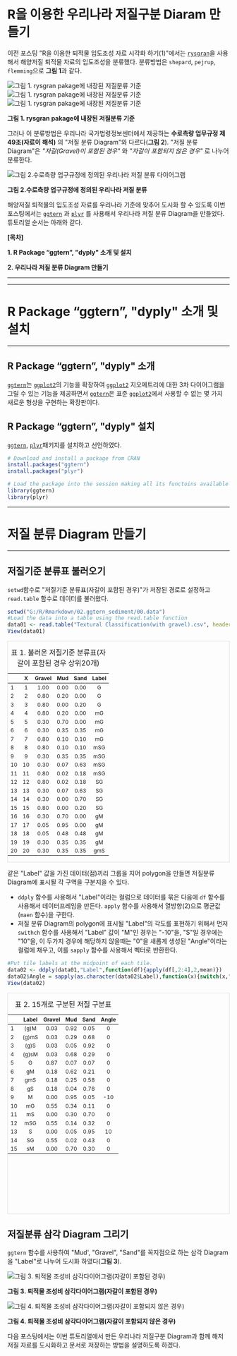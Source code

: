 # R을 이용한 우리나라 저질구분 Diaram 만들기

<!-- 첫 h1이 씨랩 글제목이 됩니다. 블럭 아닌 구간에서 샵(#) 하나 = 헤딩1(h1) -->

이전 포스팅 "R을 이용한 퇴적물 입도조성 자료 시각화 하기(1)"에서는 [`rysgran`](https://www.rdocumentation.org/packages/rysgran/versions/2.1.0)을 사용해서 해양저질 퇴적물 자료의 입도조성을 분류했다. 분류방법은 `shepard`, `pejrup`, `flemming`으로 **그림 1**과 같다.    

![그림 1. rysgran pakage에 내장된 저질분류 기준](images/01_ggtern_1rysgran_shepard.png "그림 1. rysgran pakage에 내장된 저질분류 기준 1")
![그림 1. rysgran pakage에 내장된 저질분류 기준](images/01_ggtern_2rysgran_pejrup.png "그림 1. rysgran pakage에 내장된 저질분류 기준 2")
![그림 1. rysgran pakage에 내장된 저질분류 기준](images/01_ggtern_3rysgran_flemming.png "그림 1. rysgran pakage에 내장된 저질분류 기준 3")

__그림 1. rysgran pakage에 내장된 저질분류 기준__

그러나 이 분류방법은 우리나라 국가법령정보센터에서 제공하는 __수로측량 업무규정 제 49조(자료이 해석)__ 의 "저질 분류 Diagram"와 다르다(__그림 2__). "저질 분류 Diagram"은 _"자갈(Gravel)이 포함된 경우"_ 와 _"자갈이 포함되지 않은 경우"_ 로 나누어 분류한다.

![그림 2.수로측량 업구규정에 정의된 우리나라 저질 분류 다이어그램](images/02_ggtern_korea_classified_sediment.PNG "그림 2.수로측량 업구규정에 정의된 우리나라 저질 분류 다이어그램")

__그림 2.수로측량 업구규정에 정의된 우리나라 저질 분류__

해양저질 퇴적물의 입도조성 자료를 우리나라 기준에 맞추어 도시화 할 수 있도록 이번 포스팅에서는 [`ggtern`](https://www.rdocumentation.org/packages/rysgran/versions/2.1.0) 과 [`plyr`](https://www.rdocumentation.org/packages/plyr/versions/1.8.6) 를 사용해서 우리나라 저질 분류 Diagram을 만들었다. 튜토리얼 순서는 아래와 같다.    

__[목차]__  

__1. R Package “ggtern”, "dyply" 소개 및 설치__  

__2. 우리나라 저질 분류 Diagram 만들기__    

***    

------------------------------------------------------------------------

# R Package “ggtern”, "dyply" 소개 및 설치  

------------------------------------------------------------------------

## R Package “ggtern”, "dyply" 소개   

[`ggtern`](https://www.rdocumentation.org/packages/ggtern/versions/2.2.0)는 [`ggplot2`](https://www.rdocumentation.org/packages/ggplot2/versions/3.3.1)의 기능을 확장하여 [`ggplot2`](https://www.rdocumentation.org/packages/ggplot2/versions/3.3.1) 지오메트리에 대한 3차 다이어그램을 그릴 수 있는 기능을 제공하면서 [`ggtern`](https://www.rdocumentation.org/packages/ggtern/versions/2.2.0)은 표준 [`ggplot2`](https://www.rdocumentation.org/packages/ggplot2/versions/3.3.1)에서 사용할 수 없는 몇 가지 새로운 형상을 구현하는 확장판이다.
    
## R Package “ggtern”, "dyply" 설치   

[`ggtern`](https://www.rdocumentation.org/packages/rysgran/versions/2.1.0), [`plyr`](https://www.rdocumentation.org/packages/plyr/versions/1.8.6)패키지를 설치하고 선언하였다.


```r
# Download and install a package from CRAN
install.packages("ggtern")
install.packages("plyr")
```


```r
# Load the package into the session making all its functoins available to use
library(ggtern)
library(plyr)
```

------------------------------------------------------------------------

# 저질 분류 Diagram 만들기

------------------------------------------------------------------------

## 저질기준 분류표 불러오기    

`setwd`함수로 "저질기준 분류표(자갈이 포함된 경우)"가 저장된 경로로 설정하고 `read.table` 함수로 데이터를 불러왔다.    


```r
setwd("G:/R/Rmarkdown/02.ggtern_sediment/00.data")
#Load the data into a table using the read.table function
data01 <- read.table("Textural Classification(with gravel).csv", header = TRUE, sep = ",")
View(data01)
```

<div style="border: 1px solid #ddd; padding: 0px; overflow-y: scroll; height:500px; "><table class="table table-striped" style="font-size: 12px; margin-left: auto; margin-right: auto;">
<caption style="font-size: initial !important;">표 1. 불러온 저질기준 분류표(자갈이 포함된 경우 상위20개)</caption>
 <thead>
  <tr>
   <th style="text-align:left;position: sticky; top:0; background-color: #FFFFFF;">   </th>
   <th style="text-align:center;position: sticky; top:0; background-color: #FFFFFF;"> X </th>
   <th style="text-align:center;position: sticky; top:0; background-color: #FFFFFF;"> Gravel </th>
   <th style="text-align:center;position: sticky; top:0; background-color: #FFFFFF;"> Mud </th>
   <th style="text-align:center;position: sticky; top:0; background-color: #FFFFFF;"> Sand </th>
   <th style="text-align:center;position: sticky; top:0; background-color: #FFFFFF;"> Label </th>
  </tr>
 </thead>
<tbody>
  <tr>
   <td style="text-align:left;"> 1 </td>
   <td style="text-align:center;"> 1 </td>
   <td style="text-align:center;"> 1.00 </td>
   <td style="text-align:center;"> 0.00 </td>
   <td style="text-align:center;"> 0.00 </td>
   <td style="text-align:center;"> G </td>
  </tr>
  <tr>
   <td style="text-align:left;"> 2 </td>
   <td style="text-align:center;"> 2 </td>
   <td style="text-align:center;"> 0.80 </td>
   <td style="text-align:center;"> 0.20 </td>
   <td style="text-align:center;"> 0.00 </td>
   <td style="text-align:center;"> G </td>
  </tr>
  <tr>
   <td style="text-align:left;"> 3 </td>
   <td style="text-align:center;"> 3 </td>
   <td style="text-align:center;"> 0.80 </td>
   <td style="text-align:center;"> 0.00 </td>
   <td style="text-align:center;"> 0.20 </td>
   <td style="text-align:center;"> G </td>
  </tr>
  <tr>
   <td style="text-align:left;"> 4 </td>
   <td style="text-align:center;"> 4 </td>
   <td style="text-align:center;"> 0.80 </td>
   <td style="text-align:center;"> 0.20 </td>
   <td style="text-align:center;"> 0.00 </td>
   <td style="text-align:center;"> mG </td>
  </tr>
  <tr>
   <td style="text-align:left;"> 5 </td>
   <td style="text-align:center;"> 5 </td>
   <td style="text-align:center;"> 0.30 </td>
   <td style="text-align:center;"> 0.70 </td>
   <td style="text-align:center;"> 0.00 </td>
   <td style="text-align:center;"> mG </td>
  </tr>
  <tr>
   <td style="text-align:left;"> 6 </td>
   <td style="text-align:center;"> 6 </td>
   <td style="text-align:center;"> 0.30 </td>
   <td style="text-align:center;"> 0.35 </td>
   <td style="text-align:center;"> 0.35 </td>
   <td style="text-align:center;"> mG </td>
  </tr>
  <tr>
   <td style="text-align:left;"> 7 </td>
   <td style="text-align:center;"> 7 </td>
   <td style="text-align:center;"> 0.80 </td>
   <td style="text-align:center;"> 0.10 </td>
   <td style="text-align:center;"> 0.10 </td>
   <td style="text-align:center;"> mG </td>
  </tr>
  <tr>
   <td style="text-align:left;"> 8 </td>
   <td style="text-align:center;"> 8 </td>
   <td style="text-align:center;"> 0.80 </td>
   <td style="text-align:center;"> 0.10 </td>
   <td style="text-align:center;"> 0.10 </td>
   <td style="text-align:center;"> mSG </td>
  </tr>
  <tr>
   <td style="text-align:left;"> 9 </td>
   <td style="text-align:center;"> 9 </td>
   <td style="text-align:center;"> 0.30 </td>
   <td style="text-align:center;"> 0.35 </td>
   <td style="text-align:center;"> 0.35 </td>
   <td style="text-align:center;"> mSG </td>
  </tr>
  <tr>
   <td style="text-align:left;"> 10 </td>
   <td style="text-align:center;"> 10 </td>
   <td style="text-align:center;"> 0.30 </td>
   <td style="text-align:center;"> 0.07 </td>
   <td style="text-align:center;"> 0.63 </td>
   <td style="text-align:center;"> mSG </td>
  </tr>
  <tr>
   <td style="text-align:left;"> 11 </td>
   <td style="text-align:center;"> 11 </td>
   <td style="text-align:center;"> 0.80 </td>
   <td style="text-align:center;"> 0.02 </td>
   <td style="text-align:center;"> 0.18 </td>
   <td style="text-align:center;"> mSG </td>
  </tr>
  <tr>
   <td style="text-align:left;"> 12 </td>
   <td style="text-align:center;"> 12 </td>
   <td style="text-align:center;"> 0.80 </td>
   <td style="text-align:center;"> 0.02 </td>
   <td style="text-align:center;"> 0.18 </td>
   <td style="text-align:center;"> SG </td>
  </tr>
  <tr>
   <td style="text-align:left;"> 13 </td>
   <td style="text-align:center;"> 13 </td>
   <td style="text-align:center;"> 0.30 </td>
   <td style="text-align:center;"> 0.07 </td>
   <td style="text-align:center;"> 0.63 </td>
   <td style="text-align:center;"> SG </td>
  </tr>
  <tr>
   <td style="text-align:left;"> 14 </td>
   <td style="text-align:center;"> 14 </td>
   <td style="text-align:center;"> 0.30 </td>
   <td style="text-align:center;"> 0.00 </td>
   <td style="text-align:center;"> 0.70 </td>
   <td style="text-align:center;"> SG </td>
  </tr>
  <tr>
   <td style="text-align:left;"> 15 </td>
   <td style="text-align:center;"> 15 </td>
   <td style="text-align:center;"> 0.80 </td>
   <td style="text-align:center;"> 0.00 </td>
   <td style="text-align:center;"> 0.20 </td>
   <td style="text-align:center;"> SG </td>
  </tr>
  <tr>
   <td style="text-align:left;"> 16 </td>
   <td style="text-align:center;"> 16 </td>
   <td style="text-align:center;"> 0.30 </td>
   <td style="text-align:center;"> 0.70 </td>
   <td style="text-align:center;"> 0.00 </td>
   <td style="text-align:center;"> gM </td>
  </tr>
  <tr>
   <td style="text-align:left;"> 17 </td>
   <td style="text-align:center;"> 17 </td>
   <td style="text-align:center;"> 0.05 </td>
   <td style="text-align:center;"> 0.95 </td>
   <td style="text-align:center;"> 0.00 </td>
   <td style="text-align:center;"> gM </td>
  </tr>
  <tr>
   <td style="text-align:left;"> 18 </td>
   <td style="text-align:center;"> 18 </td>
   <td style="text-align:center;"> 0.05 </td>
   <td style="text-align:center;"> 0.48 </td>
   <td style="text-align:center;"> 0.48 </td>
   <td style="text-align:center;"> gM </td>
  </tr>
  <tr>
   <td style="text-align:left;"> 19 </td>
   <td style="text-align:center;"> 19 </td>
   <td style="text-align:center;"> 0.30 </td>
   <td style="text-align:center;"> 0.35 </td>
   <td style="text-align:center;"> 0.35 </td>
   <td style="text-align:center;"> gM </td>
  </tr>
  <tr>
   <td style="text-align:left;"> 20 </td>
   <td style="text-align:center;"> 20 </td>
   <td style="text-align:center;"> 0.30 </td>
   <td style="text-align:center;"> 0.35 </td>
   <td style="text-align:center;"> 0.35 </td>
   <td style="text-align:center;"> gmS </td>
  </tr>
</tbody>
</table></div>
    
같은 "Label" 값을 가진 데이터(점)끼리 그룹을 지어 polygon을 만들면 저질분류 Diagram에 표시될 각 구역을 구분지을 수 있다.    
    
* `ddply` 함수를 사용해서 "Label"이라는 컬럼으로 데이터를 묶은 다음에 `df` 함수를 사용해서 데이터프레임을 만든다. `apply` 함수를 사용해서 열방향(2)으로 평균값(`maen` 함수)을 구한다.    
* 저질 분류 Diagram의 polygon에 표시될 "Label"의 각도를 표현하기 위해서 먼저 `swithch` 함수를 사용해서 "Label" 값이  "M"인 경우는 "-10"을, "S"일 경우에는 "10"을, 이 두가지 경우에 해당하지 않을때는 "0"을 새롭게 생성된 "Angle"이라는 컬럼에 채우고, 이를  `sapply` 함수를 사용해서 벡터로 반환한다.        


```r
#Put tile labels at the midpoint of each tile.
data02 <- ddply(data01,"Label",function(df){apply(df[,2:4],2,mean)})
data02$Angle = sapply(as.character(data02$Label),function(x){switch(x,"M"=-10,"S"= 10, 0)})
View(data02)
```

<div style="border: 1px solid #ddd; padding: 0px; overflow-y: scroll; height:500px; ">
  <table class="table table-striped" style="font-size: 12px; margin-left: auto; margin-right: auto;">
    <caption style="font-size: initial !important;">표 2. 15개로 구분된 저질 구분표</caption>
  <thead>
    <tr>
    <th style="text-align:left;position: sticky; top:0; background-color: #FFFFFF;">   </th>
    <th style="text-align:center;position: sticky; top:0; background-color: #FFFFFF;"> Label </th>
    <th style="text-align:center;position: sticky; top:0; background-color: #FFFFFF;"> Gravel </th>
    <th style="text-align:center;position: sticky; top:0; background-color: #FFFFFF;"> Mud </th>
    <th style="text-align:center;position: sticky; top:0; background-color: #FFFFFF;"> Sand </th>
    <th style="text-align:center;position: sticky; top:0; background-color: #FFFFFF;"> Angle </th>
    </tr>
  </thead>
    <tbody>
      <tr>
      <td style="text-align:left;"> 1 </td>
      <td style="text-align:center;"> (g)M </td>
      <td style="text-align:center;"> 0.03 </td>
      <td style="text-align:center;"> 0.92 </td>
      <td style="text-align:center;"> 0.05 </td>
      <td style="text-align:center;"> 0 </td>
      </tr>
      <tr>
      <td style="text-align:left;"> 2 </td>
      <td style="text-align:center;"> (g)mS </td>
      <td style="text-align:center;"> 0.03 </td>
      <td style="text-align:center;"> 0.29 </td>
      <td style="text-align:center;"> 0.68 </td>
      <td style="text-align:center;"> 0 </td>
      </tr>
      <tr>
      <td style="text-align:left;"> 3 </td>
      <td style="text-align:center;"> (g)S </td>
      <td style="text-align:center;"> 0.03 </td>
      <td style="text-align:center;"> 0.05 </td>
      <td style="text-align:center;"> 0.92 </td>
      <td style="text-align:center;"> 0 </td>
      </tr>
      <tr>
      <td style="text-align:left;"> 4 </td>
      <td style="text-align:center;"> (g)sM </td>
      <td style="text-align:center;"> 0.03 </td>
      <td style="text-align:center;"> 0.68 </td>
      <td style="text-align:center;"> 0.29 </td>
      <td style="text-align:center;"> 0 </td>
      </tr>
      <tr>
      <td style="text-align:left;"> 5 </td>
      <td style="text-align:center;"> G </td>
      <td style="text-align:center;"> 0.87 </td>
      <td style="text-align:center;"> 0.07 </td>
      <td style="text-align:center;"> 0.07 </td>
      <td style="text-align:center;"> 0 </td>
      </tr>
      <tr>
      <td style="text-align:left;"> 6 </td>
      <td style="text-align:center;"> gM </td>
      <td style="text-align:center;"> 0.18 </td>
      <td style="text-align:center;"> 0.62 </td>
      <td style="text-align:center;"> 0.21 </td>
      <td style="text-align:center;"> 0 </td>
      </tr>
      <tr>
      <td style="text-align:left;"> 7 </td>
      <td style="text-align:center;"> gmS </td>
      <td style="text-align:center;"> 0.18 </td>
      <td style="text-align:center;"> 0.25 </td>
      <td style="text-align:center;"> 0.58 </td>
      <td style="text-align:center;"> 0 </td>
      </tr>
      <tr>
      <td style="text-align:left;"> 8 </td>
      <td style="text-align:center;"> gS </td>
      <td style="text-align:center;"> 0.18 </td>
      <td style="text-align:center;"> 0.04 </td>
      <td style="text-align:center;"> 0.78 </td>
      <td style="text-align:center;"> 0 </td>
      </tr>
      <tr>
      <td style="text-align:left;"> 9 </td>
      <td style="text-align:center;"> M </td>
      <td style="text-align:center;"> 0.00 </td>
      <td style="text-align:center;"> 0.95 </td>
      <td style="text-align:center;"> 0.05 </td>
      <td style="text-align:center;"> -10 </td>
      </tr>
      <tr>
      <td style="text-align:left;"> 10 </td>
      <td style="text-align:center;"> mG </td>
      <td style="text-align:center;"> 0.55 </td>
      <td style="text-align:center;"> 0.34 </td>
      <td style="text-align:center;"> 0.11 </td>
      <td style="text-align:center;"> 0 </td>
      </tr>
      <tr>
      <td style="text-align:left;"> 11 </td>
      <td style="text-align:center;"> mS </td>
      <td style="text-align:center;"> 0.00 </td>
      <td style="text-align:center;"> 0.30 </td>
      <td style="text-align:center;"> 0.70 </td>
      <td style="text-align:center;"> 0 </td>
      </tr>
      <tr>
      <td style="text-align:left;"> 12 </td>
      <td style="text-align:center;"> mSG </td>
      <td style="text-align:center;"> 0.55 </td>
      <td style="text-align:center;"> 0.14 </td>
      <td style="text-align:center;"> 0.32 </td>
      <td style="text-align:center;"> 0 </td>
      </tr>
      <tr>
      <td style="text-align:left;"> 13 </td>
      <td style="text-align:center;"> S </td>
      <td style="text-align:center;"> 0.00 </td>
      <td style="text-align:center;"> 0.05 </td>
      <td style="text-align:center;"> 0.95 </td>
      <td style="text-align:center;"> 10 </td>
      </tr>
      <tr>
      <td style="text-align:left;"> 14 </td>
      <td style="text-align:center;"> SG </td>
      <td style="text-align:center;"> 0.55 </td>
      <td style="text-align:center;"> 0.02 </td>
      <td style="text-align:center;"> 0.43 </td>
      <td style="text-align:center;"> 0 </td>
      </tr>
      <tr>
      <td style="text-align:left;"> 15 </td>
      <td style="text-align:center;"> sM </td>
      <td style="text-align:center;"> 0.00 </td>
      <td style="text-align:center;"> 0.70 </td>
      <td style="text-align:center;"> 0.30 </td>
      <td style="text-align:center;"> 0 </td>
      </tr>
    </tbody>
  </table>
</div>

## 저질분류 삼각 Diagram 그리기    

`ggtern` 함수를 사용하여 "Mud', "Gravel", "Sand"를 꼭지점으로 하는 삼각 Diagram을 "Label"로 나누어 도시화 하였다(**그림 3**).    

![그림 3. 퇴적물 조성비 삼각다이어그램(자갈이 포함된 경우)](images/03_ggtern_Textural_Classification_Chart_with_gravel.png "그림 3. 퇴적물 조성비 삼각다이어그램(자갈이 포함된 경우)")

__그림 3. 퇴적물 조성비 삼각다이어그램(자갈이 포함된 경우)__

![그림 4. 퇴적물 조성비 삼각다이어그램(자갈이 포함되지 않은 경우)](images/04_ggtern_Textural_Classification_Chart_without_gravel.png "그림 4. 퇴적물 조성비 삼각다이어그램(자갈이 포함되지 않은 경우)")

__그림 4. 퇴적물 조성비 삼각다이어그램(자갈이 포함되지 않은 경우)__

다음 포스팅에서는 이번 튜토리얼에서 만든 우리나라 저질구분 Diagram과 함께 해저 저질 자료를 도시화하고 문서로 저장하는 방법을 설명하도록 하겠다.
